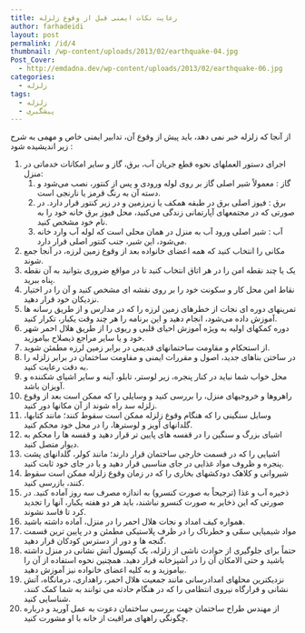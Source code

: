 ```yaml
---
title: رعایت نکات ایمنی قبل از وقوع زلزله
author: farhadeidi
layout: post
permalink: /id/4
thumbnail: /wp-content/uploads/2013/02/earthquake-04.jpg
Post_Cover:
  - http://emdadna.dev/wp-content/uploads/2013/02/earthquake-06.jpg
categories:
  - زلزله
tags:
  - زلزله
  - پیشگیری
---
```

از آنجا که زلزله خبر نمی دهد، باید پیش از وقوع آن، تدابیر ایمنی خاص و مهمی به شرح زیر اندیشیده شود :

  1. اجرای دستور العملهای نحوه قطع جریان آب، برق، گاز و سایر امکانات خدماتی در منزل: 
      1. گاز : معمولاً شیر اصلی گاز بر روی لوله ورودی و پس از کنتور، نصب می‌شود و دسته آن به رنگ قرمز یا نارنجی است.
      2. برق : فیوز اصلی برق در طبقه همکف یا زیرزمین و در زیر کنتور قرار دارد. در صورتی که در مجتمعهای آپارتمانی زندگی می‌کنید، محل فیوز برق خانه خود را به نام خود مشخص کنید.
      3. آب : شیر اصلی ورود آب به منزل در همان محلی است که لوله آب وارد خانه می‌شود، این شیر، جنب کنتور اصلی قرار دارد.
  2. مکانی را انتخاب کنید که همه اعضای خانواده بعد از وقوع زمین لرزه، در آنجا جمع شوند.
  3. یک یا چند نقطه امن را در هر اتاق انتخاب کنید تا در مواقع ضروری بتوانید به آن نقطه پناه ببرید.
  4. نقاط امن محل کار و سکونت خود را بر روی نقشه ای مشخص کنید و آن را در اختیار نزدیکان خود قرار دهید.
  5. تمرینهای دوره ای نجات از خطرهای زمین لرزه را که در مدارس و از طریق رسانه ها آموزش داده می‌شود، انجام دهید و این برنامه را هر چند وقت یکبار، تکرار کنید.
  6. دوره کمکهای اولیه به ویژه آموزش احیای قلبی و ریوی را از طریق هلال احمر شهر خود و یا سایر مراجع ذیصلاح بیاموزید.
  7. از استحکام و مقاومت ساختمانهای قدیمی در برابر زمین لرزه مطمئن شوید.
  8. در ساختن بناهای جدید، اصول و مقررات ایمنی و مقاومت ساختمان در برابر زلزله را به دقت رعایت کنید.
  9. محل خواب شما نباید در کنار پنجره، زیر لوستر، تابلو، آینه و سایر اشیای شکننده و آویزان باشد.
 10. راهروها و خروجیهای منزل، را بررسی کنید و وسایلی را که ممکن است بعد از وقوع زلزله سد راه شوند از آن مکانها دور کنید.
 11. وسایل سنگینی را که هنگام وقوع زلزله ممکن است سقوط کنند؛ مانند کتابها، گلدانهای آویز و لوسترها، را در محل خود محکم کنید.
 12. اشیای بزرگ و سنگین را در قفسه های پایین تر قرار دهید و قفسه ها را محکم به دیوار متصل کنید.
 13. اشیایی را که در قسمت خارجی ساختمان قرار دارند؛ مانند کولر، گلدانهای پشت پنجره و ظروف مواد غذایی در جای مناسبی قرار دهید و یا در جای خود ثابت کنید.
 14. شیروانی و کلاهک دودکشهای بخاری را که در زمان وقوع زلزله ممکن است سقوط کنند، بازرسی کنید.
 15. ذخیره آب و غذا (ترجیحاً به صورت کنسرو) به اندازه مصرف سه روز آماده کنید. در صورتی که این ذخایر به صورت کنسرو نباشند، باید هر دو هفته یکبار، آنها را تجدید کرد تا فاسد نشوند.
 16. همواره کیف امداد و نجات هلال احمر را در منزل، آماده داشته باشید.
 17. مواد شیمیایی سمّی و خطرناک را در ظرف پلاستیکی مطمئن و در پایین ترین قسمت گنجه ها و دور از دسترس کودکان قرار دهید.
 18. حتماً برای جلوگیری از حوادث ناشی از زلزله، یک کپسول آتش نشانی در منزل داشته باشید و حتی الامکان آن را در آشپزخانه قرار دهید. همچنین نحوه استفاده از آن را بیاموزید و به کلیه اعضای خانواده نیز آموزش دهید.
 19. نزدیکترین محلهای امدادرسانی مانند جمعیت هلال احمر، راهداری، درمانگاه، آتش نشانی و قرارگاه نیروی انتظامی را که در هنگام حادثه می توانند به شما کمک کنند، شناسایی کنید.
 20. از مهندس طراح ساختمان جهت بررسی ساختمان دعوت به عمل آورید و درباره چگونگی راههای مراقبت از خانه با او مشورت کنید.